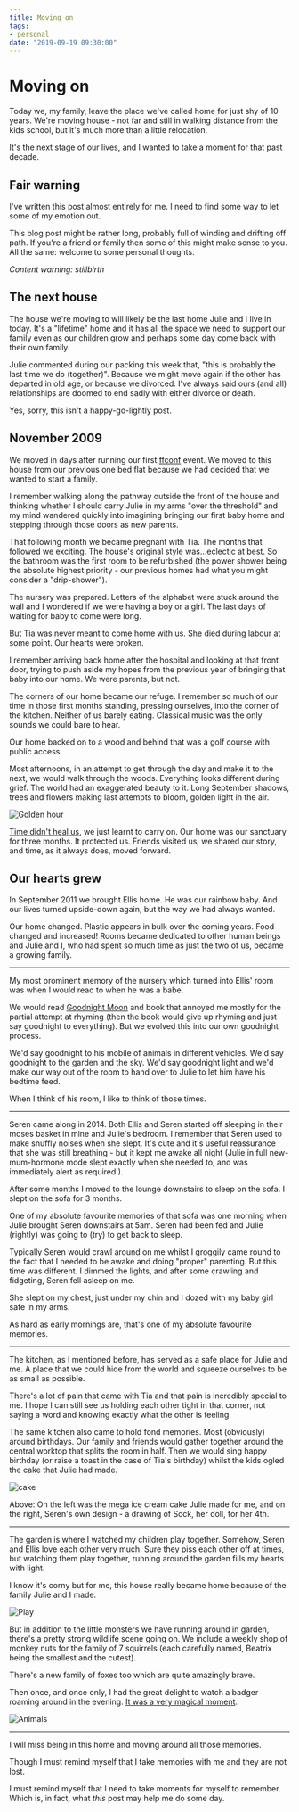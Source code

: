 ```yaml
---
title: Moving on
tags:
- personal
date: "2019-09-19 09:30:00"
---
```


# Moving on

Today we, my family, leave the place we've called home for just shy of 10 years. We're moving house - not far and still in walking distance from the kids school, but it's much more than a little relocation.

It's the next stage of our lives, and I wanted to take a moment for that past decade.

<!--more-->

## Fair warning

I've written this post almost entirely for me. I need to find some way to let some of my emotion out.

This blog post might be rather long, probably full of winding and drifting off path. If you're a friend or family then some of this might make sense to you. All the same: welcome to some personal thoughts.

_Content warning: stillbirth_

## The next house

The house we're moving to will likely be the last home Julie and I live in today. It's a "lifetime" home and it has all the space we need to support our family even as our children grow and perhaps some day come back with their own family.

Julie commented during our packing this week that, "this is probably the last time we do (together)". Because we might move again if the other has departed in old age, or because we divorced. I've always said ours (and all) relationships are doomed to end sadly with either divorce or death.

Yes, sorry, this isn't a happy-go-lightly post.

## November 2009

We moved in days after running our first [ffconf](https://ffconf.org/history) event. We moved to this house from our previous one bed flat because we had decided that we wanted to start a family.

I remember walking along the pathway outside the front of the house and thinking whether I should carry Julie in my arms "over the threshold" and my mind wandered quickly into imagining bringing our first baby home and stepping through those doors as new parents.

That following month we became pregnant with Tia. The months that followed we exciting. The house's original style was…eclectic at best. So the bathroom was the first room to be refurbished (the power shower being the absolute highest priority - our previous homes had what you might consider a "drip-shower").

The nursery was prepared. Letters of the alphabet were stuck around the wall and I wondered if we were having a boy or a girl. The last days of waiting for baby to come were long.

But Tia was never meant to come home with us. She died during labour at some point. Our hearts were broken.

I remember arriving back home after the hospital and looking at that front door, trying to push aside my hopes from the previous year of bringing that baby into our home. We were parents, but not.

The corners of our home became our refuge. I remember so much of our time in those first months standing, pressing ourselves, into the corner of the kitchen. Neither of us barely eating. Classical music was the only sounds we could bare to hear.

Our home backed on to a wood and behind that was a golf course with public access.

Most afternoons, in an attempt to get through the day and make it to the next, we would walk through the woods. Everything looks different during grief. The world had an exaggerated beauty to it. Long September shadows, trees and flowers making last attempts to bloom, golden light in the air.

![Golden hour](/images/moving-on/golden.jpg)

[Time didn't heal us](https://remysharp.com/2014/08/11/time-doesnt-heal), we just learnt to carry on. Our home was our sanctuary for three months. It protected us. Friends visited us, we shared our story, and time, as it always does, moved forward.

## Our hearts grew

In September 2011 we brought Ellis home. He was our rainbow baby. And our lives turned upside-down again, but the way we had always wanted.

Our home changed. Plastic appears in bulk over the coming years. Food changed and increased! Rooms became dedicated to other human beings and Julie and I, who had spent so much time as just the two of us, became a growing family.

---

My most prominent memory of the nursery which turned into Ellis' room was when I would read to when he was a babe.

We would read [Goodnight Moon](https://www.goodreads.com/book/show/32929.Goodnight_Moon) and book that annoyed me mostly for the partial attempt at rhyming (then the book would give up rhyming and just say goodnight to everything). But we evolved this into our own goodnight process.

We'd say goodnight to his mobile of animals in different vehicles. We'd say goodnight to the garden and the sky. We'd say goodnight light and we'd make our way out of the room to hand over to Julie to let him have his bedtime feed.

When I think of his room, I like to think of those times.

---

Seren came along in 2014. Both Ellis and Seren started off sleeping in their moses basket in mine and Julie's bedroom. I remember that Seren used to make snuffly noises when she slept. It's cute and it's useful reassurance that she was still breathing - but it kept me awake all night (Julie in full new-mum-hormone mode slept exactly when she needed to, and was immediately alert as required!).

After some months I moved to the lounge downstairs to sleep on the sofa. I slept on the sofa for 3 months.

One of my absolute favourite memories of that sofa was one morning when Julie brought Seren downstairs at 5am. Seren had been fed and Julie (rightly) was going to (try) to get back to sleep.

Typically Seren would crawl around on me whilst I groggily came round to the fact that I needed to be awake and doing "proper" parenting. But this time was different. I dimmed the lights, and after some crawling and fidgeting, Seren fell asleep on me.

She slept on my chest, just under my chin and I dozed with my baby girl safe in my arms.

As hard as early mornings are, that's one of my absolute favourite memories.

---

The kitchen, as I mentioned before, has served as a safe place for Julie and me. A place that we could hide from the world and squeeze ourselves to be as small as possible.

There's a lot of pain that came with Tia and that pain is incredibly special to me. I hope I can still see us holding each other tight in that corner, not saying a word and knowing exactly what the other is feeling.

The same kitchen also came to hold fond memories. Most (obviously) around birthdays. Our family and friends would gather together around the central worktop that splits the room in half. Then we would sing happy birthday (or raise a toast in the case of Tia's birthday) whilst the kids ogled the cake that Julie had made.

![cake](/images/moving-on/cake.jpg)

Above: On the left was the mega ice cream cake Julie made for me, and on the right, Seren's own design - a drawing of Sock, her doll, for her 4th.

---

The garden is where I watched my children play together. Somehow, Seren and Ellis love each other very much. Sure they piss each other off at times, but watching them play together, running around the garden fills my hearts with light.

I know it's corny but for me, this house really became home because of the family Julie and I made.

![Play](/images/moving-on/play.jpg)

But in addition to the little monsters we have running around in garden, there's a pretty strong wildlife scene going on. We include a weekly shop of monkey nuts for the family of 7 squirrels (each carefully named, Beatrix being the smallest and the cutest).

There's a new family of foxes too which are quite amazingly brave.

Then once, and once only, I had the great delight to watch a badger roaming around in the evening. [It was a very magical moment](https://youtu.be/Jua6nCWvd5M).

![Animals](/images/moving-on/animals.jpg)

---

I will miss being in this home and moving around all those memories.

Though I must remind myself that I take memories with me and they are not lost.

I must remind myself that I need to take moments for myself to remember. Which is, in fact, what _this_ post may help me do some day.
